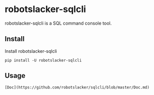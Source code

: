 # robotslacker-sqlcli

robotslacker-sqlcli is a SQL command console tool.


## Install

Install robotslacker-sqlcli

    pip install -U robotslacker-sqlcli

## Usage
    
    [Doc](https://github.com/robotslacker/sqlcli/blob/master/Doc.md)
